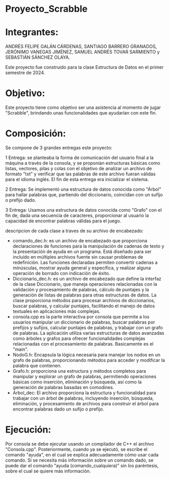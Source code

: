 # Proyecto_Scrabble
# Integrantes: 
ANDRÉS FELIPE GALÁN CÁRDENAS, SANTIAGO BARRERO GRANADOS, JERÓNIMO VANEGAS JIMÉNEZ, SAMUEL ANDRÉS TOVAR SARMIENTO y SEBASTIÁN SÁNCHEZ OLAYA.

Este proyecto fue construido para la clase Estructura de Datos en el primer semestre de 2024.

# Objetivo: 
Este proyecto tiene como objetivo ser una asistencia al momento de jugar "Scrabble", brindando unas funcionalidades que ayudarían con este fin.

# Composición: 

Se compone de 3 grandes entregas este proyecto:

  1 Entrega: se planteaba la forma de comunicación del usuario final a la máquina a través de la consola, y se proponían estructuras básicas como listas, vectores, pilas y colas con el objetivo de analizar un archivo de formato "txt" y verificar que las palabras de este archivo fueran válidas para el idioma inglés. El fin de esta entrega era inicializar el sistema.
  
  2 Entrega: Se implementó una estructura de datos conocida como "Árbol" para hallar palabras que, partiendo del diccionario, coincidan con un sufijo o prefijo dado.
  
  3 Entrega: Usamos una estructura de datos conocida como "Grafo" con el fin de, dada una secuencia de caracteres, proporcionar al usuario la capacidad de encontrar palabras válidas para el juego.

descripcion de cada clase a traves de su archivo de encabezado:

  - comando_dec.h: es un archivo de encabezado que proporciona declaraciones de funciones para la manipulación de cadenas de texto y la presentación de ayuda en un programa. Está diseñado para ser incluido en múltiples archivos fuente sin causar problemas de redefinición. Las funciones declaradas permiten convertir cadenas a minúsculas, mostrar ayuda general y específica, y realizar alguna operación de borrado con indicación de éxito.
  - Diccionario_dec.h: es un archivo de encabezado que define la interfaz de la clase Diccionario, que maneja operaciones relacionadas con la validación y procesamiento de palabras, cálculo de puntajes y la generación de listas de palabras para otras estructuras de datos. La clase proporciona métodos para procesar archivos de diccionarios, buscar palabras, y calcular puntajes, facilitando el manejo de datos textuales en aplicaciones más complejas.
  - consola.cpp es la parte interactiva por consola que permite a los usuarios manipular un diccionario de palabras, buscar palabras por prefijos y sufijos, calcular puntajes de palabras, y trabajar con un grafo de palabras. La aplicación utiliza varias estructuras de datos avanzadas como árboles y grafos para ofrecer funcionalidades complejas relacionadas con el procesamiento de palabras. Basicamente es el "main".
  - NodoG.h: Encapsula la lógica necesaria para manejar los nodos en un grafo de palabras, proporcionando métodos para acceder y modificar la palabra que contienen.
  - Grafo.h: proporciona una estructura y métodos completos para manipular y explorar un grafo de palabras, permitiendo operaciones básicas como inserción, eliminación y búsqueda, así como la generación de palabras basadas en comodines.
  - Arbol_dec: El archivo proporciona la estructura y funcionalidad para trabajar con un árbol de palabras, incluyendo inserción, búsqueda, eliminación, y procesamiento de archivos para construir el árbol para encontrar palabras dado un sufijo o prefijo.

# Ejecución:
Por consola se debe ejecutar usando un compilador de C++ el archivo "Consola.cpp". Posteriormente, cuando ya se ejecutó, se escribe el comando "ayuda", en el cual se explica adecuadamente cómo usar cada comando. Si se necesita más información sobre un comando dado, se puede dar el comando "ayuda (comando_cualquiera)" sin los paréntesis, sobre el cual se quiere más información.

